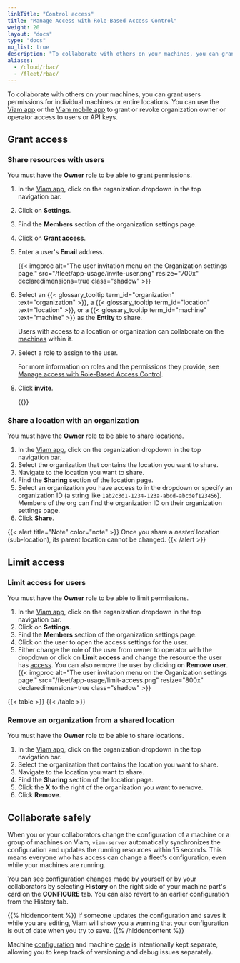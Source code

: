 ```yaml
---
linkTitle: "Control access"
title: "Manage Access with Role-Based Access Control"
weight: 20
layout: "docs"
type: "docs"
no_list: true
description: "To collaborate with others on your machines, you can grant users permissions for individual machines or entire locations."
aliases:
  - /cloud/rbac/
  - /fleet/rbac/
---
```


To collaborate with others on your machines, you can grant users permissions for individual machines or entire locations.
You can use the [Viam app](https://app.viam.com) or the [Viam mobile app](/manage/troubleshoot/teleoperate/default-interface/#viam-mobile-app) to grant or revoke organization owner or operator access to users or API keys.

## Grant access

### Share resources with users

You must have the **Owner** role to be able to grant permissions.

1. In the [Viam app](https://app.viam.com), click on the organization dropdown in the top navigation bar.
2. Click on **Settings**.
3. Find the **Members** section of the organization settings page.
4. Click on **Grant access**.
5. Enter a user's **Email** address.

   {{< imgproc alt="The user invitation menu on the Organization settings page." src="/fleet/app-usage/invite-user.png" resize="700x" declaredimensions=true class="shadow" >}}

6. Select an {{< glossary_tooltip term_id="organization" text="organization" >}}, a {{< glossary_tooltip term_id="location" text="location" >}}, or a {{< glossary_tooltip term_id="machine" text="machine" >}} as the **Entity** to share.

   Users with access to a location or organization can collaborate on the [machines](/operate/get-started/basics/#what-is-a-machine) within it.

7. Select a role to assign to the user.

   For more information on roles and the permissions they provide, see [Manage access with Role-Based Access Control](/manage/manage/rbac/).

8. Click **invite**.

   {{<imgproc src="/fleet/app-usage/limit-access.png" resize="1000x" style="width: 600px" class="shadow" declaredimensions=true alt="Limit user access">}}

### Share a location with an organization

You must have the **Owner** role to be able to share locations.

1. In the [Viam app](https://app.viam.com), click on the organization dropdown in the top navigation bar.
2. Select the organization that contains the location you want to share.
3. Navigate to the location you want to share.
4. Find the **Sharing** section of the location page.
5. Select an organization you have access to in the dropdown or specify an organization ID (a string like `1ab2c3d1-1234-123a-abcd-abcdef123456`).
   Members of the org can find the organization ID on their organization settings page.
6. Click **Share**.

{{< alert title="Note" color="note" >}}
Once you share a _nested_ location (sub-location), its parent location cannot be changed.
{{< /alert >}}

## Limit access

### Limit access for users

You must have the **Owner** role to be able to limit permissions.

1. In the [Viam app](https://app.viam.com), click on the organization dropdown in the top navigation bar.
2. Click on **Settings**.
3. Find the **Members** section of the organization settings page.
4. Click on the user to open the access settings for the user.
5. Either change the role of the user from owner to operator with the dropdown or click on **Limit access** and change the resource the user has [access](/manage/manage/rbac/).
   You can also remove the user by clicking on **Remove user**.
   {{< imgproc alt="The user invitation menu on the Organization settings page." src="/fleet/app-usage/limit-access.png" resize="800x" declaredimensions=true class="shadow" >}}

{{< table >}}
{{< /table >}}

### Remove an organization from a shared location

You must have the **Owner** role to be able to share locations.

1. In the [Viam app](https://app.viam.com), click on the organization dropdown in the top navigation bar.
2. Select the organization that contains the location you want to share.
3. Navigate to the location you want to share.
4. Find the **Sharing** section of the location page.
5. Click the **X** to the right of the organization you want to remove.
6. Click **Remove**.

## Collaborate safely

When you or your collaborators change the configuration of a machine or a group of machines on Viam, `viam-server` automatically synchronizes the configuration and updates the running resources within 15 seconds.
This means everyone who has access can change a fleet's configuration, even while your machines are running.

You can see configuration changes made by yourself or by your collaborators by selecting **History** on the right side of your machine part's card on the **CONFIGURE** tab.
You can also revert to an earlier configuration from the History tab.

{{% hiddencontent %}}
If someone updates the configuration and saves it while you are editing, Viam will show you a warning that your configuration is out of date when you try to save.
{{% /hiddencontent %}}

Machine [configuration](/operate/get-started/supported-hardware/) and machine [code](/dev/reference/sdks/) is intentionally kept separate, allowing you to keep track of versioning and debug issues separately.
